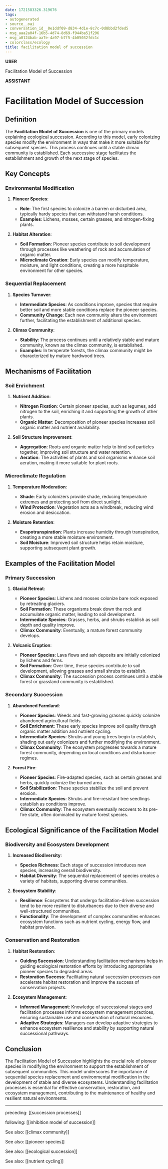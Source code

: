```yaml
---
date: 1721583326.319676
tags:
- autogenerated
- source__oai
- conversation_id__0e1ddf09-d834-4d1e-8c7c-0d8bbd2fded5
- msg_aaa2a04f-16b5-4d74-8d69-f944ba51f296
- msg_a0124bab-aa7e-4a97-b7f5-4b05032fdc1c
- colorclass/ecology
title: facilitation model of succession
---
```


**USER**

Facilitation Model of Succession


**ASSISTANT**

# Facilitation Model of Succession

## Definition

The **Facilitation Model of Succession** is one of the primary models explaining ecological succession. According to this model, early colonizing species modify the environment in ways that make it more suitable for subsequent species. This process continues until a stable climax community is established. Each successive stage facilitates the establishment and growth of the next stage of species.

## Key Concepts

### Environmental Modification

1. **Pioneer Species**:
   - **Role**: The first species to colonize a barren or disturbed area, typically hardy species that can withstand harsh conditions.
   - **Examples**: Lichens, mosses, certain grasses, and nitrogen-fixing plants.

2. **Habitat Alteration**:
   - **Soil Formation**: Pioneer species contribute to soil development through processes like weathering of rock and accumulation of organic matter.
   - **Microclimate Creation**: Early species can modify temperature, moisture, and light conditions, creating a more hospitable environment for other species.

### Sequential Replacement

1. **Species Turnover**:
   - **Intermediate Species**: As conditions improve, species that require better soil and more stable conditions replace the pioneer species.
   - **Community Change**: Each new community alters the environment further, facilitating the establishment of additional species.

2. **Climax Community**:
   - **Stability**: The process continues until a relatively stable and mature community, known as the climax community, is established.
   - **Examples**: In temperate forests, the climax community might be characterized by mature hardwood trees.

## Mechanisms of Facilitation

### Soil Enrichment

1. **Nutrient Addition**:
   - **Nitrogen Fixation**: Certain pioneer species, such as legumes, add nitrogen to the soil, enriching it and supporting the growth of other plants.
   - **Organic Matter**: Decomposition of pioneer species increases soil organic matter and nutrient availability.

2. **Soil Structure Improvement**:
   - **Aggregation**: Roots and organic matter help to bind soil particles together, improving soil structure and water retention.
   - **Aeration**: The activities of plants and soil organisms enhance soil aeration, making it more suitable for plant roots.

### Microclimate Regulation

1. **Temperature Moderation**:
   - **Shade**: Early colonizers provide shade, reducing temperature extremes and protecting soil from direct sunlight.
   - **Wind Protection**: Vegetation acts as a windbreak, reducing wind erosion and desiccation.

2. **Moisture Retention**:
   - **Evapotranspiration**: Plants increase humidity through transpiration, creating a more stable moisture environment.
   - **Soil Moisture**: Improved soil structure helps retain moisture, supporting subsequent plant growth.

## Examples of the Facilitation Model

### Primary Succession

1. **Glacial Retreat**:
   - **Pioneer Species**: Lichens and mosses colonize bare rock exposed by retreating glaciers.
   - **Soil Formation**: These organisms break down the rock and accumulate organic matter, leading to soil development.
   - **Intermediate Species**: Grasses, herbs, and shrubs establish as soil depth and quality improve.
   - **Climax Community**: Eventually, a mature forest community develops.

2. **Volcanic Eruption**:
   - **Pioneer Species**: Lava flows and ash deposits are initially colonized by lichens and ferns.
   - **Soil Formation**: Over time, these species contribute to soil development, allowing grasses and small shrubs to establish.
   - **Climax Community**: The succession process continues until a stable forest or grassland community is established.

### Secondary Succession

1. **Abandoned Farmland**:
   - **Pioneer Species**: Weeds and fast-growing grasses quickly colonize abandoned agricultural fields.
   - **Soil Enrichment**: These early species improve soil quality through organic matter addition and nutrient cycling.
   - **Intermediate Species**: Shrubs and young trees begin to establish, shading out early colonizers and further modifying the environment.
   - **Climax Community**: The ecosystem progresses towards a mature forest community, depending on local conditions and disturbance regimes.

2. **Forest Fire**:
   - **Pioneer Species**: Fire-adapted species, such as certain grasses and herbs, quickly colonize the burned area.
   - **Soil Stabilization**: These species stabilize the soil and prevent erosion.
   - **Intermediate Species**: Shrubs and fire-resistant tree seedlings establish as conditions improve.
   - **Climax Community**: The ecosystem eventually recovers to its pre-fire state, often dominated by mature forest species.

## Ecological Significance of the Facilitation Model

### Biodiversity and Ecosystem Development

1. **Increased Biodiversity**:
   - **Species Richness**: Each stage of succession introduces new species, increasing overall biodiversity.
   - **Habitat Diversity**: The sequential replacement of species creates a variety of habitats, supporting diverse communities.

2. **Ecosystem Stability**:
   - **Resilience**: Ecosystems that undergo facilitation-driven succession tend to be more resilient to disturbances due to their diverse and well-structured communities.
   - **Functionality**: The development of complex communities enhances ecosystem functions such as nutrient cycling, energy flow, and habitat provision.

### Conservation and Restoration

1. **Habitat Restoration**:
   - **Guiding Succession**: Understanding facilitation mechanisms helps in guiding ecological restoration efforts by introducing appropriate pioneer species to degraded areas.
   - **Restoration Success**: Facilitating natural succession processes can accelerate habitat restoration and improve the success of conservation projects.

2. **Ecosystem Management**:
   - **Informed Management**: Knowledge of successional stages and facilitation processes informs ecosystem management practices, ensuring sustainable use and conservation of natural resources.
   - **Adaptive Strategies**: Managers can develop adaptive strategies to enhance ecosystem resilience and stability by supporting natural successional pathways.

## Conclusion

The Facilitation Model of Succession highlights the crucial role of pioneer species in modifying the environment to support the establishment of subsequent communities. This model underscores the importance of sequential species replacement and environmental modification in the development of stable and diverse ecosystems. Understanding facilitation processes is essential for effective conservation, restoration, and ecosystem management, contributing to the maintenance of healthy and resilient natural environments.


---

preceding: [[succession processes]]  


following: [[inhibition model of succession]]

See also: [[climax community]]


See also: [[pioneer species]]


See also: [[ecological succession]]


See also: [[nutrient cycling]]